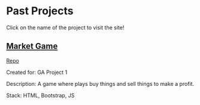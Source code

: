 # Past Projects

Click on the name of the project to visit the site!

## [Market Game](https://kevinngth.github.io/Project-1-Game/)

[Repo](https://github.com/kevinngth/Project-1-Game)

Created for: GA Project 1

Description: A game where plays buy things and sell things to make a profit.

Stack: HTML, Bootstrap, JS
